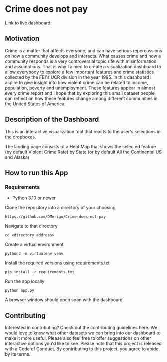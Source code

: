 # Crime does not pay

Link to live dashboard:

## Motivation

Crime is a matter that affects everyone, and can have serious repercussions on how a community develops and interacts. What causes crime and how a community responds is a very controversial topic rife with misinformation and assumptions. That is why I aimed to create a visualization dashboard to allow everybody to explore a few important features and crime statistics collected by the FBI's UCR division in the year 1995. In this dashboard I aspire to give insight into how violent crime can be related to income, population, poverty and unemployment. These features appear in almost every crime report and I hope that by exploring this small dataset people can reflect on how these features change among different communities in the United States of America.

## Description of the Dashboard

This is an interactive visualization tool that reacts to the user's selections in the dropboxes.

The landing page consists of a Heat Map that shows the selected feature (by default Violent Crime Rate) by State (or by default All the Continental US and Alaska)

## How to run this App

### Requirements

-   Python 3.10 or newer

Clone the repository into a directory of your choosing

    https://github.com/DMerigo/Crime-does-not-pay

Navigate to that directory

    cd <directory address>

Create a virtual environment

    python3 -m virtualenv venv

Install the required versions using requirements.txt

    pip install -r requirements.txt

Run the app locally

    python app.py

A browser window should open soon with the dashboard

## Contributing

Interested in contributing? Check out the contributing guidelines here. We would love to know what other datasets we can bring into our dashboard to make it more useful. Please also feel free to offer suggestions on other interactive options you'd like to see. Please note that this project is released with a Code of Conduct. By contributing to this project, you agree to abide by its terms.
